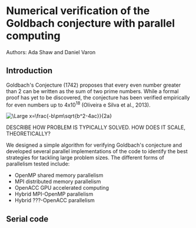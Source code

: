 # Numerical verification of the Goldbach conjecture with parallel computing
Authors: Ada Shaw and Daniel Varon

## Introduction
Goldbach's Conjecture (1742) proposes that every even number greater than 2 can be written as the sum of two prime numbers. While a formal proof has yet to be discovered, the conjecture has been verified empirically for even numbers up to 4x10<sup>18</sup> (Oliveira e Silva et al., 2013).

<img src="https://latex.codecogs.com/svg.latex?\Large&space;x=\frac{-b\pm\sqrt{b^2-4ac}}{2a}" title="\Large x=\frac{-b\pm\sqrt{b^2-4ac}}{2a}" />


DESCRIBE HOW PROBLEM IS TYPICALLY SOLVED. HOW DOES IT SCALE, THEORETICALLY?

We designed a simple algorithm for verifying Goldbach's conjecture and developed several parallel implementations of the code to identify the best strategies for tackling large problem sizes. The different forms of parallelism tested include:

  * OpenMP shared memory parallelism
  * MPI distributed memory parallelism
  * OpenACC GPU accelerated computing
  * Hybrid MPI-OpenMP parallelism
  * Hybrid ???-OpenACC parallelism

## Serial code
